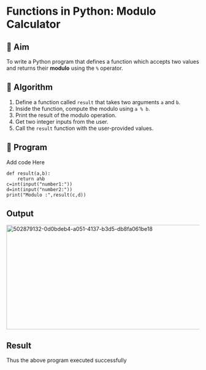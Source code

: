# Functions in Python: Modulo Calculator

## 🎯 Aim
To write a Python program that defines a function which accepts two values and returns their **modulo** using the `%` operator.

## 🧠 Algorithm
1. Define a function called `result` that takes two arguments `a` and `b`.
2. Inside the function, compute the modulo using `a % b`.
3. Print the result of the modulo operation.
4. Get two integer inputs from the user.
5. Call the `result` function with the user-provided values.

## 🧾 Program

Add code Here
```
def result(a,b):
    return a%b
c=int(input("number1:"))
d=int(input("number2:"))
print("Modulo :",result(c,d))
```

## Output
<img width="815" height="273" alt="502879132-0d0bdeb4-a051-4137-b3d5-db8fa061be18" src="https://github.com/user-attachments/assets/a02f2fbb-9f0b-4837-9a8f-558af419aa9d" />

## Result
Thus the above program executed successfully
